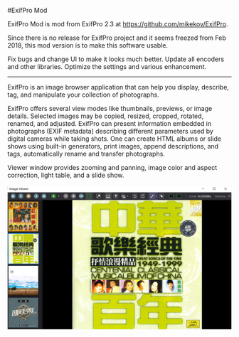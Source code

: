 #ExifPro Mod

ExifPro Mod is mod from ExifPro 2.3 at https://github.com/mikekov/ExifPro.

Since there is no release for ExifPro project and it seems freezed from Feb 2018, this mod version is to make this software usable.

Fix bugs and change UI to make it looks much better.
Update all encoders and other libraries.
Optimize the settings and various enhancement.

--------------------------------------------------------------------------
ExifPro is an image browser application that can help you display, describe, tag, and manipulate your collection of photographs.

ExifPro offers several view modes like thumbnails, previews, or image details. Selected images may be copied, resized, cropped, rotated, renamed, and adjusted. ExifPro can present information embedded in photographs (EXIF metadata) describing different parameters used by digital cameras while taking shots. One can create HTML albums or slide shows using built-in generators, print images, append descriptions, and tags, automatically rename and transfer photographs.

Viewer window provides zooming and panning, image color and aspect correction, light table, and a slide show.

![alt text](info/screenshot.png "ExifPro: work in progress")

